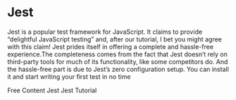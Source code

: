 # Jest

Jest is a popular test framework for JavaScript. It claims to provide “delightful JavaScript testing” and, after our tutorial, I bet you might agree with this claim! Jest prides itself in offering a complete and hassle-free experience.The completeness comes from the fact that Jest doesn’t rely on third-party tools for much of its functionality, like some competitors do. And the hassle-free part is due to Jest’s zero configuration setup. You can install it and start writing your first test in no time

<ResourceGroupTitle>Free Content</ResourceGroupTitle>
<BadgeLink colorScheme='yellow' badgeText='OFFICIAL WEBSITE' href='https://jestjs.io/'> Jest</BadgeLink>
<BadgeLink colorScheme='yellow' badgeText='Read' href='https://www.testim.io/blog/jest-testing-a-helpful-introductory-tutorial/'> Jest Tutorial</BadgeLink>

